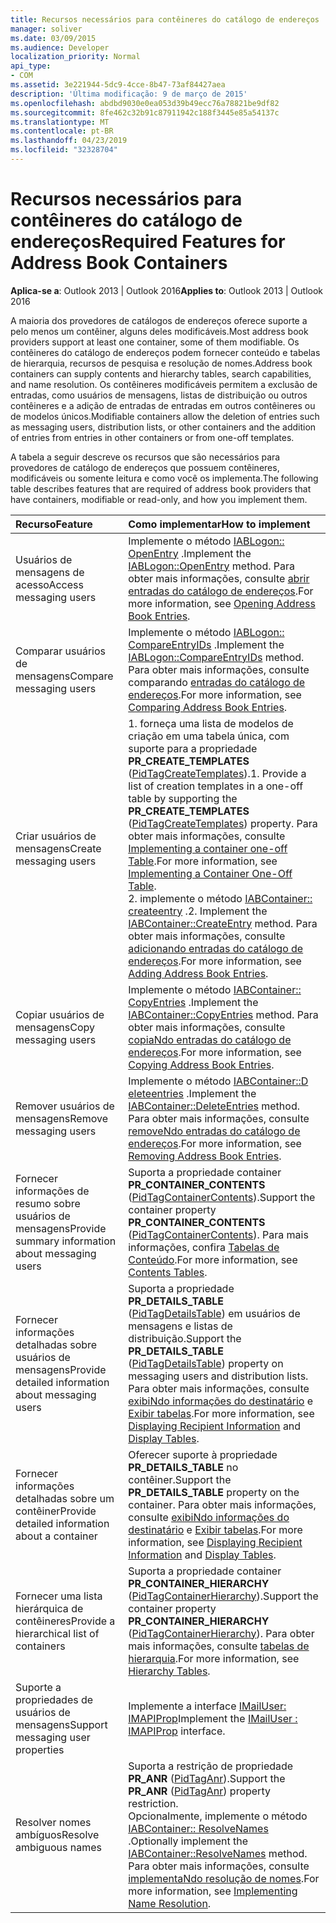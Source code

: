 ```yaml
---
title: Recursos necessários para contêineres do catálogo de endereços
manager: soliver
ms.date: 03/09/2015
ms.audience: Developer
localization_priority: Normal
api_type:
- COM
ms.assetid: 3e221944-5dc9-4cce-8b47-73af84427aea
description: 'Última modificação: 9 de março de 2015'
ms.openlocfilehash: abdbd9030e0ea053d39b49ecc76a78821be9df82
ms.sourcegitcommit: 8fe462c32b91c87911942c188f3445e85a54137c
ms.translationtype: MT
ms.contentlocale: pt-BR
ms.lasthandoff: 04/23/2019
ms.locfileid: "32328704"
---
```

# <a name="required-features-for-address-book-containers"></a><span data-ttu-id="c833c-103">Recursos necessários para contêineres do catálogo de endereços</span><span class="sxs-lookup"><span data-stu-id="c833c-103">Required Features for Address Book Containers</span></span>

  
  
<span data-ttu-id="c833c-104">**Aplica-se a**: Outlook 2013 | Outlook 2016</span><span class="sxs-lookup"><span data-stu-id="c833c-104">**Applies to**: Outlook 2013 | Outlook 2016</span></span> 
  
<span data-ttu-id="c833c-105">A maioria dos provedores de catálogos de endereços oferece suporte a pelo menos um contêiner, alguns deles modificáveis.</span><span class="sxs-lookup"><span data-stu-id="c833c-105">Most address book providers support at least one container, some of them modifiable.</span></span> <span data-ttu-id="c833c-106">Os contêineres do catálogo de endereços podem fornecer conteúdo e tabelas de hierarquia, recursos de pesquisa e resolução de nomes.</span><span class="sxs-lookup"><span data-stu-id="c833c-106">Address book containers can supply contents and hierarchy tables, search capabilities, and name resolution.</span></span> <span data-ttu-id="c833c-107">Os contêineres modificáveis permitem a exclusão de entradas, como usuários de mensagens, listas de distribuição ou outros contêineres e a adição de entradas de entradas em outros contêineres ou de modelos únicos.</span><span class="sxs-lookup"><span data-stu-id="c833c-107">Modifiable containers allow the deletion of entries such as messaging users, distribution lists, or other containers and the addition of entries from entries in other containers or from one-off templates.</span></span>
  
<span data-ttu-id="c833c-108">A tabela a seguir descreve os recursos que são necessários para provedores de catálogo de endereços que possuem contêineres, modificáveis ou somente leitura e como você os implementa.</span><span class="sxs-lookup"><span data-stu-id="c833c-108">The following table describes features that are required of address book providers that have containers, modifiable or read-only, and how you implement them.</span></span>
  
|<span data-ttu-id="c833c-109">**Recurso**</span><span class="sxs-lookup"><span data-stu-id="c833c-109">**Feature**</span></span>|<span data-ttu-id="c833c-110">**Como implementar**</span><span class="sxs-lookup"><span data-stu-id="c833c-110">**How to implement**</span></span>|
|:-----|:-----|
|<span data-ttu-id="c833c-111">Usuários de mensagens de acesso</span><span class="sxs-lookup"><span data-stu-id="c833c-111">Access messaging users</span></span>  <br/> |<span data-ttu-id="c833c-112">Implemente o método [IABLogon:: OpenEntry](iablogon-openentry.md) .</span><span class="sxs-lookup"><span data-stu-id="c833c-112">Implement the [IABLogon::OpenEntry](iablogon-openentry.md) method.</span></span> <span data-ttu-id="c833c-113">Para obter mais informações, consulte [abrir entradas do catálogo de endereços](opening-address-book-entries.md).</span><span class="sxs-lookup"><span data-stu-id="c833c-113">For more information, see [Opening Address Book Entries](opening-address-book-entries.md).</span></span>  <br/> |
|<span data-ttu-id="c833c-114">Comparar usuários de mensagens</span><span class="sxs-lookup"><span data-stu-id="c833c-114">Compare messaging users</span></span>  <br/> |<span data-ttu-id="c833c-115">Implemente o método [IABLogon:: CompareEntryIDs](iablogon-compareentryids.md) .</span><span class="sxs-lookup"><span data-stu-id="c833c-115">Implement the [IABLogon::CompareEntryIDs](iablogon-compareentryids.md) method.</span></span> <span data-ttu-id="c833c-116">Para obter mais informações, consulte comparando [entradas do catálogo de endereços](comparing-address-book-entries.md).</span><span class="sxs-lookup"><span data-stu-id="c833c-116">For more information, see [Comparing Address Book Entries](comparing-address-book-entries.md).</span></span>  <br/> |
|<span data-ttu-id="c833c-117">Criar usuários de mensagens</span><span class="sxs-lookup"><span data-stu-id="c833c-117">Create messaging users</span></span>  <br/> |<span data-ttu-id="c833c-118">1. forneça uma lista de modelos de criação em uma tabela única, com suporte para a propriedade **PR_CREATE_TEMPLATES** ([PidTagCreateTemplates](pidtagcreatetemplates-canonical-property.md)).</span><span class="sxs-lookup"><span data-stu-id="c833c-118">1. Provide a list of creation templates in a one-off table by supporting the **PR_CREATE_TEMPLATES** ([PidTagCreateTemplates](pidtagcreatetemplates-canonical-property.md)) property.</span></span> <span data-ttu-id="c833c-119">Para obter mais informações, consulte [Implementing a container one-off Table](implementing-a-container-one-off-table.md).</span><span class="sxs-lookup"><span data-stu-id="c833c-119">For more information, see [Implementing a Container One-Off Table](implementing-a-container-one-off-table.md).</span></span>  <br/> <span data-ttu-id="c833c-120">2. implemente o método [IABContainer:: createentry](iabcontainer-createentry.md) .</span><span class="sxs-lookup"><span data-stu-id="c833c-120">2. Implement the [IABContainer::CreateEntry](iabcontainer-createentry.md) method.</span></span> <span data-ttu-id="c833c-121">Para obter mais informações, consulte [adicionando entradas do catálogo de endereços](adding-address-book-entries.md).</span><span class="sxs-lookup"><span data-stu-id="c833c-121">For more information, see [Adding Address Book Entries](adding-address-book-entries.md).</span></span>  <br/> |
|<span data-ttu-id="c833c-122">Copiar usuários de mensagens</span><span class="sxs-lookup"><span data-stu-id="c833c-122">Copy messaging users</span></span>  <br/> |<span data-ttu-id="c833c-123">Implemente o método [IABContainer:: CopyEntries](iabcontainer-copyentries.md) .</span><span class="sxs-lookup"><span data-stu-id="c833c-123">Implement the [IABContainer::CopyEntries](iabcontainer-copyentries.md) method.</span></span> <span data-ttu-id="c833c-124">Para obter mais informações, consulte [copiaNdo entradas do catálogo de endereços](copying-address-book-entries.md).</span><span class="sxs-lookup"><span data-stu-id="c833c-124">For more information, see [Copying Address Book Entries](copying-address-book-entries.md).</span></span>  <br/> |
|<span data-ttu-id="c833c-125">Remover usuários de mensagens</span><span class="sxs-lookup"><span data-stu-id="c833c-125">Remove messaging users</span></span>  <br/> |<span data-ttu-id="c833c-126">Implemente o método [IABContainer::D eleteentries](iabcontainer-deleteentries.md) .</span><span class="sxs-lookup"><span data-stu-id="c833c-126">Implement the [IABContainer::DeleteEntries](iabcontainer-deleteentries.md) method.</span></span> <span data-ttu-id="c833c-127">Para obter mais informações, consulte [removeNdo entradas do catálogo de endereços](removing-address-book-entries.md).</span><span class="sxs-lookup"><span data-stu-id="c833c-127">For more information, see [Removing Address Book Entries](removing-address-book-entries.md).</span></span>  <br/> |
|<span data-ttu-id="c833c-128">Fornecer informações de resumo sobre usuários de mensagens</span><span class="sxs-lookup"><span data-stu-id="c833c-128">Provide summary information about messaging users</span></span>  <br/> |<span data-ttu-id="c833c-129">Suporta a propriedade container **PR_CONTAINER_CONTENTS** ([PidTagContainerContents](pidtagcontainercontents-canonical-property.md)).</span><span class="sxs-lookup"><span data-stu-id="c833c-129">Support the container property **PR_CONTAINER_CONTENTS** ([PidTagContainerContents](pidtagcontainercontents-canonical-property.md)).</span></span> <span data-ttu-id="c833c-130">Para mais informações, confira [Tabelas de Conteúdo](contents-tables.md).</span><span class="sxs-lookup"><span data-stu-id="c833c-130">For more information, see [Contents Tables](contents-tables.md).</span></span>  <br/> |
|<span data-ttu-id="c833c-131">Fornecer informações detalhadas sobre usuários de mensagens</span><span class="sxs-lookup"><span data-stu-id="c833c-131">Provide detailed information about messaging users</span></span>  <br/> |<span data-ttu-id="c833c-132">Suporta a propriedade **PR_DETAILS_TABLE** ([PidTagDetailsTable](pidtagdetailstable-canonical-property.md)) em usuários de mensagens e listas de distribuição.</span><span class="sxs-lookup"><span data-stu-id="c833c-132">Support the **PR_DETAILS_TABLE** ([PidTagDetailsTable](pidtagdetailstable-canonical-property.md)) property on messaging users and distribution lists.</span></span> <span data-ttu-id="c833c-133">Para obter mais informações, consulte [exibiNdo informações do destinatário](displaying-recipient-information.md) e [Exibir tabelas](display-tables.md).</span><span class="sxs-lookup"><span data-stu-id="c833c-133">For more information, see [Displaying Recipient Information](displaying-recipient-information.md) and [Display Tables](display-tables.md).</span></span>  <br/> |
|<span data-ttu-id="c833c-134">Fornecer informações detalhadas sobre um contêiner</span><span class="sxs-lookup"><span data-stu-id="c833c-134">Provide detailed information about a container</span></span>  <br/> |<span data-ttu-id="c833c-135">Oferecer suporte à propriedade **PR_DETAILS_TABLE** no contêiner.</span><span class="sxs-lookup"><span data-stu-id="c833c-135">Support the **PR_DETAILS_TABLE** property on the container.</span></span> <span data-ttu-id="c833c-136">Para obter mais informações, consulte [exibiNdo informações do destinatário](displaying-recipient-information.md) e [Exibir tabelas](display-tables.md).</span><span class="sxs-lookup"><span data-stu-id="c833c-136">For more information, see [Displaying Recipient Information](displaying-recipient-information.md) and [Display Tables](display-tables.md).</span></span>  <br/> |
|<span data-ttu-id="c833c-137">Fornecer uma lista hierárquica de contêineres</span><span class="sxs-lookup"><span data-stu-id="c833c-137">Provide a hierarchical list of containers</span></span>  <br/> |<span data-ttu-id="c833c-138">Suporta a propriedade container **PR_CONTAINER_HIERARCHY** ([PidTagContainerHierarchy](pidtagcontainerhierarchy-canonical-property.md)).</span><span class="sxs-lookup"><span data-stu-id="c833c-138">Support the container property **PR_CONTAINER_HIERARCHY** ([PidTagContainerHierarchy](pidtagcontainerhierarchy-canonical-property.md)).</span></span> <span data-ttu-id="c833c-139">Para obter mais informações, consulte [tabelas de hierarquia](hierarchy-tables.md).</span><span class="sxs-lookup"><span data-stu-id="c833c-139">For more information, see [Hierarchy Tables](hierarchy-tables.md).</span></span>  <br/> |
|<span data-ttu-id="c833c-140">Suporte a propriedades de usuários de mensagens</span><span class="sxs-lookup"><span data-stu-id="c833c-140">Support messaging user properties</span></span>  <br/> |<span data-ttu-id="c833c-141">Implemente a interface [IMailUser: IMAPIProp](imailuserimapiprop.md)</span><span class="sxs-lookup"><span data-stu-id="c833c-141">Implement the [IMailUser : IMAPIProp](imailuserimapiprop.md) interface.</span></span>  <br/> |
|<span data-ttu-id="c833c-142">Resolver nomes ambíguos</span><span class="sxs-lookup"><span data-stu-id="c833c-142">Resolve ambiguous names</span></span>  <br/> | <span data-ttu-id="c833c-143">Suporta a restrição de propriedade **PR_ANR** ([PidTagAnr](pidtaganr-canonical-property.md)).</span><span class="sxs-lookup"><span data-stu-id="c833c-143">Support the **PR_ANR** ([PidTagAnr](pidtaganr-canonical-property.md)) property restriction.</span></span>  <br/>  <span data-ttu-id="c833c-144">Opcionalmente, implemente o método [IABContainer:: ResolveNames](iabcontainer-resolvenames.md) .</span><span class="sxs-lookup"><span data-stu-id="c833c-144">Optionally implement the [IABContainer::ResolveNames](iabcontainer-resolvenames.md) method.</span></span> <span data-ttu-id="c833c-145">Para obter mais informações, consulte [implementaNdo resolução de nomes](implementing-name-resolution.md).</span><span class="sxs-lookup"><span data-stu-id="c833c-145">For more information, see [Implementing Name Resolution](implementing-name-resolution.md).</span></span>  <br/> |
   

